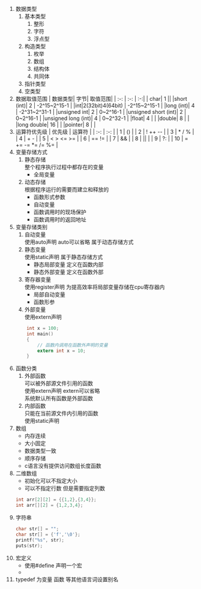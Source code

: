 1. 数据类型
    1. 基本类型
        1. 整形
        2. 字符
        3. 浮点型
    2. 构造类型
        1. 枚举
        2. 数组
        3. 结构体
        4. 共同体
    3. 指针类型
    4. 空类型
2. 数据取值范围
    | 数据类型| 字节| 取值范围|
    | :-: | :-: | :-:|
    | char| 1 ||
    |short (int)| 2 | -2^15~2^15-1 |
    |int|2(32bit)4(64bit) | -2^15~2^15-1 |
    |long (int)| 4 | -2^31~2^31-1 |
    |unsigned int| 2 | 0~2^16-1 |
    |unsigned short (int)| 2 | 0~2^16-1 |
    |unsigned long (int)| 4 | 0~2^32-1 |
    |float| 4 |  |
    |double| 8 |  |
    |long double| 16 |  |
    |pointer| 8 |  |
3. 运算符优先级
    | 优先级 | 运算符 |
    | :-: | :-: |
    | 1 | () |
    | 2 | ! ++ -- |
    | 3 | * / % |
    | 4 | + - |
    | 5 | < > <= >= |
    | 6 | == != |
    | 7 | && |
    | 8 | \|\| |
    | 9 | ?: |
    | 10 | = += -= *= /= %= |
4. 变量存储方式
    1. 静态存储  
    整个程序执行过程中都存在的变量  
        - 全局变量    
    2. 动态存储  
    根据程序运行的需要而建立和释放的
        - 函数形式参数
        - 自动变量
        - 函数调用时的现场保护
        - 函数调用时的返回地址
5. 变量存储类别
    1. 自动变量  
    使用auto声明 auto可以省略 属于动态存储方式
    2. 静态变量  
    使用static声明 属于静态存储方式
        - 静态局部变量 定义在函数内部
        - 静态外部变量 定义在函数外部
    3. 寄存器变量  
    使用register声明 为提高效率将局部变量存储在cpu寄存器内
        - 局部自动变量
        - 函数形参
    4. 外部变量  
    使用extern声明  
    ```c
        int x = 100;
        int main()
        {
            // 函数内调用在函数外声明的变量
            extern int x = 10;
        }
    ```
5. 函数分类
    1. 外部函数  
    可以被外部源文件引用的函数  
    使用extern声明 extern可以省略  
    系统默认所有函数是外部函数
    2. 内部函数  
    只能在当前源文件内引用的函数  
    使用static声明
6. 数组  
    - 内存连续
    - 大小固定
    - 数据类型一致
    - 顺序存储
    - c语言没有提供访问数组长度函数
7. 二维数组
    - 初始化可以不指定大小
    - 可以不指定行数 但是需要指定列数
    ```c
    int arr[2][2] = {{1,2},{3,4}};
    int arr[][2] = {1,2,3,4};
    ```
7. 字符串
    ```c
    char str[] = "";
    char str[] = {'f','\0'};
    printf("%s", str);
    puts(str);
    ```
8. 宏定义
    - 使用#define 声明一个宏
    - 
9. typedef 为变量 函数 等其他语言词设置别名